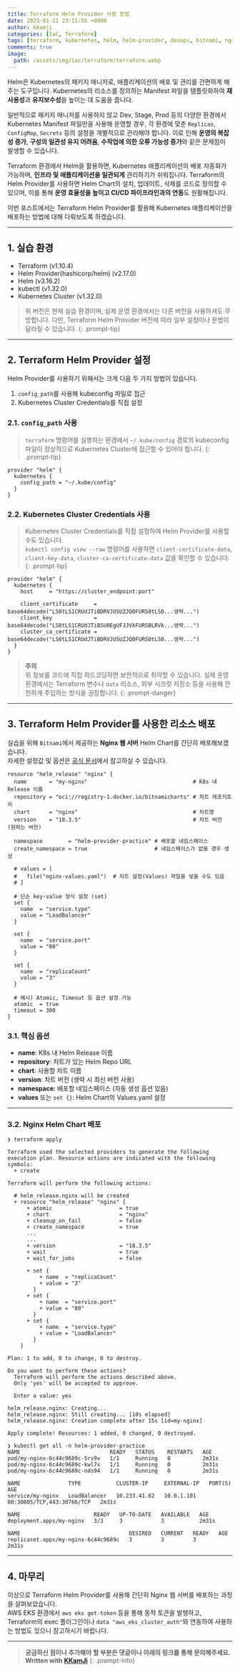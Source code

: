 ```yaml
---
title: Terraform Helm Provider 사용 방법
date: 2025-01-21 23:11:55 +0900
author: kkamji
categories: [IaC, Terraform]
tags: [terraform, kubernetes, helm, helm-provider, devops, bitnami, nginx]     # TAG names should always be lowercase
comments: true
image:
  path: /assets/img/iac/terraform/terraform.webp
---
```


Helm은 Kubernetes의 패키지 매니저로, 애플리케이션의 배포 및 관리를 간편하게 해주는 도구입니다. Kubernetes의 리소스를 정의하는 Manifest 파일을 템플릿화하여 **재사용성**과 **유지보수성**을 높이는 데 도움을 줍니다.

일반적으로 패키지 매니저를 사용하지 않고 Dev, Stage, Prod 등의 다양한 환경에서 Kubernetes Manifest 파일만을 사용해 운영할 경우, 각 환경에 맞춘 `Replicas`, `ConfigMap`, `Secrets` 등의 설정을 개별적으로 관리해야 합니다. 이로 인해 **운영의 복잡성 증가**, **구성의 일관성 유지 어려움**, **수작업에 의한 오류 가능성 증가**와 같은 문제점이 발생할 수 있습니다.

Terraform 환경에서 Helm을 활용하면, Kubernetes 애플리케이션의 배포 자동화가 가능하며, **인프라 및 애플리케이션을 일관되게** 관리하기가 쉬워집니다. Terraform의 Helm Provider를 사용하면 Helm Chart의 설치, 업데이트, 삭제를 코드로 정의할 수 있으며, 이를 통해 **운영 효율성을 높이고 CI/CD 파이프라인과의 연동**도 원활해집니다.

이번 포스트에서는 Terraform Helm Provider를 활용해 Kubernetes 애플리케이션을 배포하는 방법에 대해 다뤄보도록 하겠습니다.

---

## 1. 실습 환경

- Terraform (v1.10.4)
- Helm Provider(hashicorp/helm) (v2.17.0)
- Helm (v3.16.2)
- kubectl (v1.32.0)
- Kubernetes Cluster (v1.32.0)

> 위 버전은 현재 실습 환경이며, 실제 운영 환경에서는 다른 버전을 사용하셔도 무방합니다. 다만, Terraform Helm Provider 버전에 따라 일부 설정이나 문법이 달라질 수 있습니다.
{: .prompt-tip}

---

## 2. Terraform Helm Provider 설정

Helm Provider를 사용하기 위해서는 크게 다음 두 가지 방법이 있습니다.

1. `config_path`를 사용해 kubeconfig 파일로 접근  
2. Kubernetes Cluster Credentials를 직접 설정

### 2.1. `config_path` 사용

> `terraform` 명령어를 실행하는 환경에서 `~/.kube/config` 경로의 kubeconfig 파일이 정상적으로 Kubernetes Cluster에 접근할 수 있어야 합니다.
{: .prompt-tip}

```hcl
provider "helm" {
  kubernetes {
    config_path = "~/.kube/config"
  }
}
```

### 2.2. Kubernetes Cluster Credentials 사용

> Kubernetes Cluster Credentials를 직접 설정하여 Helm Provider를 사용할 수도 있습니다.  
> `kubectl config view --raw` 명령어를 사용하면 `client-certificate-data`, `client-key-data`, `cluster-ca-certificate-data` 값을 확인할 수 있습니다.
{: .prompt-tip}

```hcl
provider "helm" {
  kubernetes {
    host     = "https://cluster_endpoint:port"

    client_certificate     = base64decode("LS0tLS1CRUdJTiBDRVJUSUZJQ0FURS0tLS0...생략...")
    client_key             = base64decode("LS0tLS1CRUdJTiBSU0EgUFJJVkFURSBLRVk...생략...")
    cluster_ca_certificate = base64decode("LS0tLS1CRUdJTiBDRVJUSUZJQ0FURS0tLS0...생략...")
  }
}
```

> **주의**  
> 위 정보를 코드에 직접 하드코딩하면 보안적으로 취약할 수 있습니다. 실제 운영 환경에서는 Terraform 변수나 `data` 리소스, 외부 시크릿 저장소 등을 사용해 안전하게 주입하는 방식을 권장합니다.
{: .prompt-danger}

---

## 3. Terraform Helm Provider를 사용한 리소스 배포

실습을 위해 `Bitnami`에서 제공하는 **Nginx 웹 서버** Helm Chart를 간단히 배포해보겠습니다.  
자세한 설정값 및 옵션은 [공식 문서](https://registry.terraform.io/providers/hashicorp/helm/latest/docs)에서 참고하실 수 있습니다.

```hcl
resource "helm_release" "nginx" {
  name       = "my-nginx"                                 # K8s 내 Release 이름
  repository = "oci://registry-1.docker.io/bitnamicharts" # 차트 레포지토리
  chart      = "nginx"                                    # 차트명
  version    = "18.3.5"                                   # 차트 버전 (원하는 버전)

  namespace        = "helm-provider-practice" # 배포할 네임스페이스
  create_namespace = true                     # 네임스페이스가 없을 경우 생성

  # values = [
  #   file("nginx-values.yaml")  # 차트 설정(Values) 파일을 넣을 수도 있음
  # ]

  # 단순 key-value 형식 설정 (set)
  set {
    name  = "service.type"
    value = "LoadBalancer"
  }

  set {
    name  = "service.port"
    value = "80"
  }

  set {
    name  = "replicaCount"
    value = "3"
  }

  # 예시) Atomic, Timeout 등 옵션 설정 가능
  atomic  = true
  timeout = 300
} 
```

### 3.1. 핵심 옵션

- **name**: K8s 내 Helm Release 이름
- **repository**: 차트가 있는 Helm Repo URL
- **chart**: 사용할 차트 이름
- **version**: 차트 버전 (생략 시 최신 버전 사용)
- **namespace**: 배포할 네임스페이스 (자동 생성 옵션 있음)
- **values** 또는 `set {}`: Helm Chart의 Values.yaml 설정

---

### 3.2. Nginx Helm Chart 배포

```shell
❯ terraform apply

Terraform used the selected providers to generate the following execution plan. Resource actions are indicated with the following symbols:
  + create

Terraform will perform the following actions:

  # helm_release.nginx will be created
  + resource "helm_release" "nginx" {
      + atomic                     = true
      + chart                      = "nginx"
      + cleanup_on_fail            = false
      + create_namespace           = true
      ...
      ...
      + version                    = "18.3.5"
      + wait                       = true
      + wait_for_jobs              = false

      + set {
          + name  = "replicaCount"
          + value = "3"
        }
      + set {
          + name  = "service.port"
          + value = "80"
        }
      + set {
          + name  = "service.type"
          + value = "LoadBalancer"
        }
    }

Plan: 1 to add, 0 to change, 0 to destroy.

Do you want to perform these actions?
  Terraform will perform the actions described above.
  Only 'yes' will be accepted to approve.

  Enter a value: yes

helm_release.nginx: Creating...
helm_release.nginx: Still creating... [10s elapsed]
helm_release.nginx: Creation complete after 15s [id=my-nginx]

Apply complete! Resources: 1 added, 0 changed, 0 destroyed.

❯ kubectl get all -n helm-provider-practice
NAME                            READY   STATUS    RESTARTS   AGE
pod/my-nginx-6c44c9689c-5rv9v   1/1     Running   0          2m31s
pod/my-nginx-6c44c9689c-kwl7x   1/1     Running   0          2m31s
pod/my-nginx-6c44c9689c-nds94   1/1     Running   0          2m31s

NAME               TYPE           CLUSTER-IP     EXTERNAL-IP   PORT(S)                      AGE
service/my-nginx   LoadBalancer   10.233.41.62   10.0.1.101    80:30805/TCP,443:30766/TCP   2m31s

NAME                       READY   UP-TO-DATE   AVAILABLE   AGE
deployment.apps/my-nginx   3/3     3            3           2m31s

NAME                                  DESIRED   CURRENT   READY   AGE
replicaset.apps/my-nginx-6c44c9689c   3         3         3       2m31s
```

---

## 4. 마무리

이상으로 Terraform Helm Provider를 사용해 간단히 Nginx 웹 서버를 배포하는 과정을 살펴보았습니다.  
AWS EKS 환경에서 `aws eks get-token` 등을 통해 동적 토큰을 발행하고, Terraform의 exec 플러그인이나 `data "aws_eks_cluster_auth"`와 연동하여 사용하는 방법도 있으니 참고하시기 바랍니다.

---
> **궁금하신 점이나 추가해야 할 부분은 댓글이나 아래의 링크를 통해 문의해주세요.**  
> **Written with [KKamJi](https://www.linkedin.com/in/taejikim/)**
{: .prompt-info}

